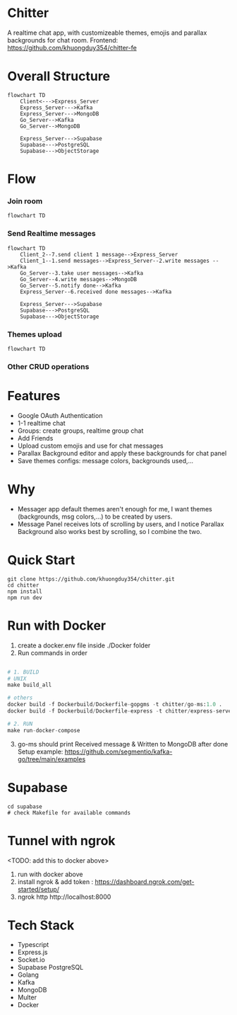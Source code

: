 # Chitter
A realtime chat app, with customizeable themes, emojis and parallax backgrounds for chat room.
Frontend: https://github.com/khuongduy354/chitter-fe

# Overall Structure
```mermaid
flowchart TD
    Client<--->Express_Server
    Express_Server--->Kafka
    Express_Server--->MongoDB
    Go_Server-->Kafka
    Go_Server-->MongoDB

    Express_Server--->Supabase
    Supabase--->PostgreSQL 
    Supabase--->ObjectStorage
```
# Flow 

### Join room 
```mermaid 
flowchart TD
```

### Send Realtime messages 

``` mermaid
flowchart TD
    Client_2--7.send client 1 message-->Express_Server
    Client_1--1.send messages-->Express_Server--2.write messages -->Kafka
    Go_Server--3.take user messages-->Kafka
    Go_Server--4.write messages-->MongoDB
    Go_Server--5.notify done-->Kafka
    Express_Server--6.received done messages-->Kafka

    Express_Server--->Supabase
    Supabase--->PostgreSQL 
    Supabase--->ObjectStorage
``` 

### Themes upload

``` mermaid
flowchart TD
``` 

### Other CRUD operations 



# Features  
- Google OAuth Authentication
- 1-1 realtime chat
- Groups: create groups, realtime group chat
- Add Friends 
- Upload custom emojis and use for chat messages
- Parallax Background editor and apply these backgrounds for chat panel 
- Save themes configs: message colors, backgrounds used,...

# Why   
- Messager app default themes aren't enough for me, I want themes (backgrounds, msg colors,...) to be created by users. 
- Message Panel receives lots of scrolling by users, and I notice Parallax Background also works best by scrolling, so I combine the two.

# Quick Start 
```
git clone https://github.com/khuongduy354/chitter.git 
cd chitter
npm install  
npm run dev
``` 

# Run with Docker 
1. create a docker.env file inside ./Docker folder
2. Run commands in order
```python  

# 1. BUILD 
# UNIX
make build_all

# others
docker build -f Dockerbuild/Dockerfile-gopgms -t chitter/go-ms:1.0 . 
docker build -f Dockerbuild/Dockerfile-express -t chitter/express-server:1.0 .  

# 2. RUN  
make run-docker-compose
``` 
3. go-ms should print Received message & Written to MongoDB after done 
Setup example: https://github.com/segmentio/kafka-go/tree/main/examples

# Supabase  

```
cd supabase 
# check Makefile for available commands
```

# Tunnel with ngrok   
<TODO: add this to docker above>  

1. run with docker above
2. install ngrok & add token : https://dashboard.ngrok.com/get-started/setup/
3. ngrok http http://localhost:8000

# Tech Stack  
- Typescript 
- Express.js  
- Socket.io
- Supabase PostgreSQL
- Golang
- Kafka
- MongoDB 
- Multer
- Docker 
